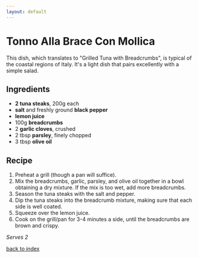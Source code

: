 ```yaml
---
layout: default
---
```


# Tonno Alla  Brace Con Mollica
<!---
Name: Roberto Votta; Github UserID: Roberto-V99
-->

This dish, which translates to "Grilled Tuna with Breadcrumbs", is typical of the coastal regions of Italy. It's a light dish that pairs excellently with a simple salad.

## Ingredients
* **2 tuna steaks**, 200g each
* **salt** and freshly ground **black pepper**
* **lemon juice**
* 100g **breadcrumbs**
* 2 **garlic cloves**, crushed
* 2 tbsp **parsley**, finely chopped
* 3 tbsp **olive oil**

## Recipe
1. Preheat a grill (though a pan will suffice).
2. Mix the breadcrumbs, garlic, parsley, and olive oil together in a bowl obtaining a dry mixture. If the mix is too wet, add more breadcrumbs.
3. Season the tuna steaks with the salt and pepper.
4. Dip the tuna steaks into the breadcrumb mixture, making sure that each side is well coated.
5. Squeeze over the lemon juice.
6. Cook on the grill/pan for 3-4 minutes a side, until the breadcrumbs are brown and crispy.

_Serves 2_

[back to index](../)
